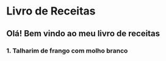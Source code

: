 # Livro de Receitas

## Olá! Bem vindo ao meu livro de receitas

 ### 1. Talharim de frango com molho branco 
